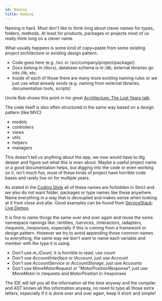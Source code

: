 ```yaml
---
id: Naming
title: Naming
---
```


Naming is hard. Most don't like to think long about clever names for types, folders, methods. At least for products, packages or projects most of us really think long on a clever name.

What usually happens is some kind of copy+paste from some existing project architecture or existing design pattern.
- Code goes here (e.g. /src or /src/company/project/package/)
- Docs belong in /docs), database schema is in /db, external libraries go into /lib, etc.
- Inside of each of those there are many more existing naming rules or we just use what already exists (e.g. naming from external libraries, documentation tools, scripts)

Uncle Bob shows this point in his great [Architecture: The Lost Years talk](https://www.youtube.com/watch?v=HhNIttd87xs&t=1402).

The code itself is also often structured in the same way based on a design pattern (like MVC)
- models
- controllers
- views
- utils
- helpers
- managers

This doesn't tell us anything about the app, we now would have to dig deeper and figure out what this is even about. Maybe a useful project name or a good documentation helps, but digging into the code or even working on it, isn't much fun, most of these kinds of project have horrible code bases and rarely live on for multiple years.

As stated in the [Coding Style](/CodingStyle) all of these names are forbidden in Strict and we also do not want folder, packages or type names like these anywhere. Name everything in a way that is decoupled and makes sense when looking at it from close and afar. Good examples can be found from [ServiceStack](https://servicestack.net/): [Live Demos](https://github.com/NetCoreApps/LiveDemos)

It is fine to name things the same over and over again and reuse the same namespace namings like: /entities, /services, /interactors, /adapters, /requests, /responses, especially if this is coming from a framework or design pattern. However we try to avoid appending those common names to everything, the same way we don't want to name each variable and member with the type it is using:
- Don't use *m_iCount*, it is horrible to read, use *count*
- Don't use *AccountInterface* or *IAccount*, just use *Account*
- Don't use *AccountService* or *AccountStorage*, just use *Accounts*
- Don't use *MoveMotorRequest* or "MotorPositionResponse*, just use *MoveMotor* in /requests and *MotorPosition* in /responses

The IDE will tell you all the information all the time anyway and the compiler and AST knows all this information anyway, no need to type all those extra letters, especially if it is done over and over again, keep it short and simple!